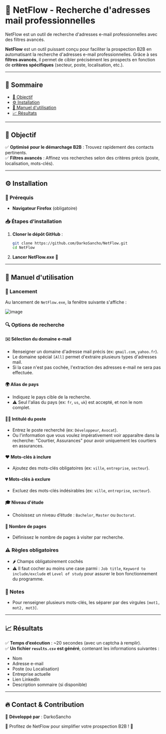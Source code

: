 # 🚀 NetFlow - Recherche d'adresses mail professionnelles

NetFlow est un outil de recherche d'adresses e-mail professionnelles avec des filtres avancés.

**NetFlow** est un outil puissant conçu pour faciliter la prospection B2B en automatisant la recherche d'adresses e-mail professionnelles. Grâce à ses **filtres avancés**, il permet de cibler précisément les prospects en fonction de **critères spécifiques** (secteur, poste, localisation, etc.).

---

## 📖 Sommaire
- [🎯 Objectif](#-objectif)
- [⚙️ Installation](#-installation)
- [📜 Manuel d'utilisation](#-manuel-dutilisation)
- [📈 Résultats](#-résultats)

---

## 🎯 Objectif

✅ **Optimisé pour le démarchage B2B** : Trouvez rapidement des contacts pertinents.  
✅ **Filtres avancés** : Affinez vos recherches selon des critères précis (poste, localisation, mots-clés).

---

## ⚙️ Installation

### 📌 Prérequis
- **Navigateur Firefox** (obligatoire)

### 📥 Étapes d’installation
1. **Cloner le dépôt GitHub** :
   ```bash
   git clone https://github.com/DarkoSancho/NetFlow.git
   cd NetFlow
   ```
2. **Lancer NetFlow.exe** 🚀

---

## 📜 Manuel d'utilisation

### 🚀 Lancement

Au lancement de `NetFlow.exe`, la fenêtre suivante s'affiche :

![image](https://github.com/user-attachments/assets/b8e08908-7471-4940-b64f-62a07d2b07d6)

### 🔍 Options de recherche

#### ✉️ Sélection du domaine e-mail
- Renseigner un domaine d'adresse mail précis (ex: `gmail.com`, `yahoo.fr`).
- Le domaine spécial `[All]` permet d'extraire plusieurs types d'adresses mail.
- Si la case n'est pas cochée, l'extraction des adresses e-mail ne sera pas effectuée.

#### 🌍 Alias de pays
- Indiquez le pays cible de la recherche.
- ⚠️ Seul l'alias du pays (ex: `fr`, `us`, `uk`) est accepté, et non le nom complet.

#### 👩‍🏭 Intitulé du poste
- Entrez le poste recherché (ex: `Développeur`, `Avocat`).
- Ou l'information que vous voulez impérativement voir apparaître dans la recherche: "Courtier, Assurances" pour avoir uniquement les courtiers en assurances.

#### ❤️ Mots-clés à inclure
- Ajoutez des mots-clés obligatoires (ex: `ville`, `entreprise`, `secteur`).

#### 💔 Mots-clés à exclure
- Excluez des mots-clés indésirables (ex: `ville`, `entreprise`, `secteur`).

#### 🎓 Niveau d'étude
- Choisissez un niveau d’étude : `Bachelor`, `Master` ou `Doctorat`.

#### 📄 Nombre de pages
- Définissez le nombre de pages à visiter par recherche.

### ⚠️ Règles obligatoires
- 🌶️ Champs obligatoirement cochés
- ⚠️ Il faut cocher au moins une case parmi : `Job title`, `Keyword to include/exclude` et `Level of study` pour assurer le bon fonctionnement du programme.

### 📝 Notes
- Pour renseigner plusieurs mots-clés, les séparer par des virgules `[mot1, mot2, mot3]`.

---

## 📈 Résultats

✅ **Temps d’exécution** : ~20 secondes (avec un captcha à remplir).  
✅ **Un fichier `results.csv` est généré**, contenant les informations suivantes :
- Nom
- Adresse e-mail
- Poste (ou Localisation)
- Entreprise actuelle
- Lien LinkedIn
- Description sommaire (si disponible)

---

## 🔥 Contact & Contribution
📌 **Développé par** : DarkoSancho

🚀 Profitez de NetFlow pour simplifier votre prospection B2B ! 🎯
